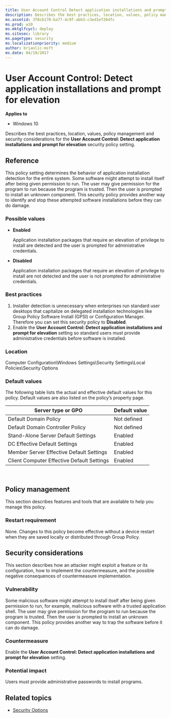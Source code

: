 ```yaml
---
title: User Account Control Detect application installations and prompt for elevation (Windows 10)
description: Describes the best practices, location, values, policy management and security considerations for the User Account Control Detect application installations and prompt for elevation security policy setting.
ms.assetid: 3f8cb170-ba77-4c9f-abb3-c3ed1ef264fc
ms.prod: w10
ms.mktglfcycl: deploy
ms.sitesec: library
ms.pagetype: security
ms.localizationpriority: medium
author: brianlic-msft
ms.date: 04/19/2017
---
```


# User Account Control: Detect application installations and prompt for elevation

**Applies to**
-   Windows 10

Describes the best practices, location, values, policy management and security considerations for the **User Account Control: Detect application installations and prompt for elevation** security policy setting.

## Reference

This policy setting determines the behavior of application installation detection for the entire system.
Some software might attempt to install itself after being given permission to run. The user may give permission for the program to run because the program is trusted. Then the user is prompted to install an unknown component. This security policy provides another way to identify and stop these attempted software installations before they can do damage.

### Possible values

-   **Enabled**

    Application installation packages that require an elevation of privilege to install are detected and the user is prompted for administrative credentials.

-   **Disabled**

    Application installation packages that require an elevation of privilege to install are not detected and the user is not prompted for administrative credentials.

### Best practices

1.  Installer detection is unnecessary when enterprises run standard user desktops that capitalize on delegated installation technologies like Group Policy Software Install (GPSI) or Configuration Manager. Therefore you can set this security policy to **Disabled**.
2.  Enable the **User Account Control: Detect application installations and prompt for elevation** setting so standard users must provide administrative credentials before software is installed.

### Location

Computer Configuration\\Windows Settings\\Security Settings\\Local Policies\\Security Options

### Default values

The following table lists the actual and effective default values for this policy. Default values are also listed on the policy’s property page.

| Server type or GPO | Default value |
| - | - |
| Default Domain Policy| Not defined| 
| Default Domain Controller Policy | Not defined| 
| Stand-Alone Server Default Settings | Enabled| 
| DC Effective Default Settings | Enabled| 
| Member Server Effective Default Settings| Enabled| 
| Client Computer Effective Default Settings | Enabled| 
 
## Policy management

This section describes features and tools that are available to help you manage this policy.

### Restart requirement

None. Changes to this policy become effective without a device restart when they are saved locally or distributed through Group Policy.

## Security considerations

This section describes how an attacker might exploit a feature or its configuration, how to implement the countermeasure, and the possible negative consequences of countermeasure implementation.

### Vulnerability

Some malicious software might attempt to install itself after being given permission to run, for example, malicious software with a trusted application shell. The user may give permission for the program to run because the program is trusted. Then the user is prompted to install an unknown component. This policy provides another way to trap the software before it can do damage.

### Countermeasure

Enable the **User Account Control: Detect application installations and prompt for elevation** setting.

### Potential impact

Users must provide administrative passwords to install programs.

## Related topics

- [Security Options](/windows/device-security/security-policy-settings/security-options)
